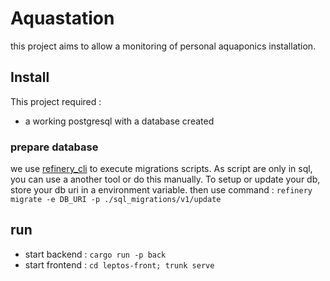 # Aquastation

this project aims to allow a monitoring of personal aquaponics installation.

## Install

This project required :
- a working postgresql with a database created

### prepare database

we use [refinery_cli](https://crates.io/crates/refinery_cli) to execute migrations scripts.
As script are only in sql, you can use a another tool or do this manually.
To setup or update your db, store your db uri in a environment variable. then use command : `refinery migrate -e DB_URI -p ./sql_migrations/v1/update`


## run

- start backend  : `cargo run -p back` 
- start frontend : `cd leptos-front; trunk serve`
